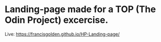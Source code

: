# Landing-page made for a TOP (The Odin Project) excercise.
Live: https://francisgolden.github.io/HP-Landing-page/
